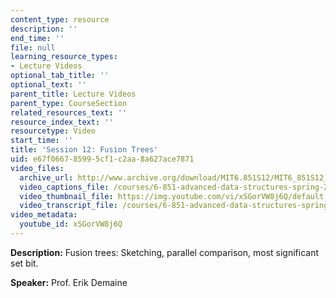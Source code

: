 ```yaml
---
content_type: resource
description: ''
end_time: ''
file: null
learning_resource_types:
- Lecture Videos
optional_tab_title: ''
optional_text: ''
parent_title: Lecture Videos
parent_type: CourseSection
related_resources_text: ''
resource_index_text: ''
resourcetype: Video
start_time: ''
title: 'Session 12: Fusion Trees'
uid: e67f0667-8599-5cf1-c2aa-8a627ace7871
video_files:
  archive_url: http://www.archive.org/download/MIT6.851S12/MIT6_851S12_lec12_300k.mp4
  video_captions_file: /courses/6-851-advanced-data-structures-spring-2012/896ee9dc248d5574b324bbb9e2b00c33_xSGorVW8j6Q.vtt
  video_thumbnail_file: https://img.youtube.com/vi/xSGorVW8j6Q/default.jpg
  video_transcript_file: /courses/6-851-advanced-data-structures-spring-2012/35fe5f8ad08293fe3fc699db5e02db3f_xSGorVW8j6Q.pdf
video_metadata:
  youtube_id: xSGorVW8j6Q
---
```


**Description:** Fusion trees: Sketching, parallel comparison, most significant set bit.

**Speaker:** Prof. Erik Demaine